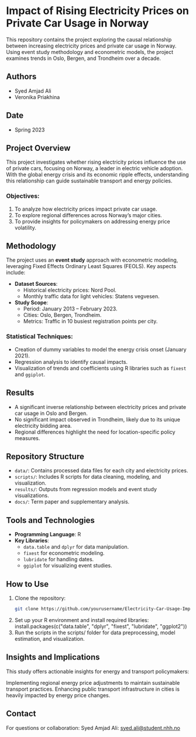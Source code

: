 # Impact of Rising Electricity Prices on Private Car Usage in Norway

This repository contains the project exploring the causal relationship between increasing electricity prices and private car usage in Norway. Using event study methodology and econometric models, the project examines trends in Oslo, Bergen, and Trondheim over a decade.

## Authors
- Syed Amjad Ali
- Veronika Priakhina

## Date
- Spring 2023

## Project Overview
This project investigates whether rising electricity prices influence the use of private cars, focusing on Norway, a leader in electric vehicle adoption. With the global energy crisis and its economic ripple effects, understanding this relationship can guide sustainable transport and energy policies.

### Objectives:
1. To analyze how electricity prices impact private car usage.
2. To explore regional differences across Norway’s major cities.
3. To provide insights for policymakers on addressing energy price volatility.

## Methodology
The project uses an **event study** approach with econometric modeling, leveraging Fixed Effects Ordinary Least Squares (FEOLS). Key aspects include:
- **Dataset Sources**:
  - Historical electricity prices: Nord Pool.
  - Monthly traffic data for light vehicles: Statens vegvesen.
- **Study Scope**:
  - Period: January 2013 – February 2023.
  - Cities: Oslo, Bergen, Trondheim.
  - Metrics: Traffic in 10 busiest registration points per city.

### Statistical Techniques:
- Creation of dummy variables to model the energy crisis onset (January 2021).
- Regression analysis to identify causal impacts.
- Visualization of trends and coefficients using R libraries such as `fixest` and `ggiplot`.

## Results
- A significant inverse relationship between electricity prices and private car usage in Oslo and Bergen.
- No significant impact observed in Trondheim, likely due to its unique electricity bidding area.
- Regional differences highlight the need for location-specific policy measures.

## Repository Structure
- `data/`: Contains processed data files for each city and electricity prices.
- `scripts/`: Includes R scripts for data cleaning, modeling, and visualization.
- `results/`: Outputs from regression models and event study visualizations.
- `docs/`: Term paper and supplementary analysis.

## Tools and Technologies
- **Programming Language**: R
- **Key Libraries**:
  - `data.table` and `dplyr` for data manipulation.
  - `fixest` for econometric modeling.
  - `lubridate` for handling dates.
  - `ggiplot` for visualizing event studies.

## How to Use
1. Clone the repository:
   ```bash
   git clone https://github.com/yourusername/Electricity-Car-Usage-Impact.git
2. Set up your R environment and install required libraries:
   install.packages(c("data.table", "dplyr", "fixest", "lubridate", "ggplot2"))
3. Run the scripts in the scripts/ folder for data preprocessing, model estimation, and visualization.

## Insights and Implications
This study offers actionable insights for energy and transport policymakers:

Implementing regional energy price adjustments to maintain sustainable transport practices.
Enhancing public transport infrastructure in cities is heavily impacted by energy price changes.

## Contact
For questions or collaboration:
Syed Amjad Ali: syed.ali@student.nhh.no
